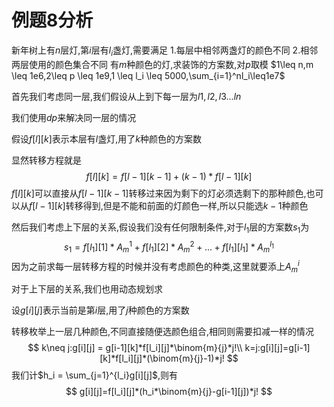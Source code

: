 # 例题8分析

新年树上有$n$层灯,第$i$层有$l_i$盏灯,需要满足
1.每层中相邻两盏灯的颜色不同
2.相邻两层使用的颜色集合不同
有$m$种颜色的灯,求装饰的方案数,对$p$取模
$1\leq n,m \leq 1e6,2\leq p \leq 1e9,1 \leq l_i \leq 5000,\sum_{i=1}^nl_i\leq1e7$

首先我们考虑同一层,我们假设从上到下每一层为$l1,l2,l3...ln$

我们使用$dp$来解决同一层的情况

假设$f[l][k]$表示本层有$l$盏灯,用了$k$种颜色的方案数

显然转移方程就是
$$
f[l][k] = f[l-1][k-1]+(k-1)*f[l-1][k]
$$
$f[l][k]$可以直接从$f[l-1][k-1]$转移过来因为剩下的灯必须选剩下的那种颜色,也可以从$f[l-1][k]$转移得到,但是不能和前面的灯颜色一样,所以只能选$k-1$种颜色

然后我们考虑上下层的关系,假设我们没有任何限制条件,对于$l_1$层的方案数$s_1$为
$$
s_1 = f[l_1][1]*A_{m}^1+f[l_1][2]*A_{m}^2+...+f[l_1][l_1]*A_{m}^{l_1}
$$
因为之前求每一层转移方程的时候并没有考虑颜色的种类,这里就要添上$A_{m}^i$

对于上下层的关系,我们也用动态规划求

设$g[i][j]$表示当前是第$i$层,用了$j$种颜色的方案数

转移枚举上一层几种颜色,不同直接随便选颜色组合,相同则需要扣减一样的情况
$$
k\neq j:g[i][j] = g[i-1][k]*f[l_i][j]*\binom{m}{j}*j!\\
k=j:g[i][j]=g[i-1][k]*f[l_i][j]*(\binom{m}{j}-1)*j!
$$
我们计$h_i = \sum_{j=1}^{l_i}g[i][j]$,则有
$$
g[i][j]=f[l_i][j]*(h_i*\binom{m}{j}-g[i-1][j])*j!
$$








